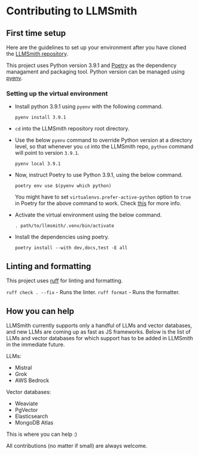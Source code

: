 # Contributing to LLMSmith

## First time setup

Here are the guidelines to set up your environment after you have cloned the [LLMSmith repository](https://github.com/dheerajgopi/llmsmith).

This project uses Python version 3.9.1 and [Poetry](https://python-poetry.org/) as the dependency managament and packaging tool.
Python version can be managed using [pyenv](https://github.com/pyenv/pyenv).

### Setting up the virtual environment

- Install python 3.9.1 using `pyenv` with the following command.

  `pyenv install 3.9.1`

- `cd` into the LLMSmith repository root directory.

- Use the below `pyenv` command to override Python version at a directory level, so that whenever you `cd` into the LLMSmith repo, `python` command will point to version `3.9.1`.

  `pyenv local 3.9.1`

- Now, instruct Poetry to use Python 3.9.1, using the below command.

  `poetry env use $(pyenv which python)`

  You might have to set `virtualenvs.prefer-active-python` option to `true` in Poetry for the above command to work. Check [this](https://python-poetry.org/docs/managing-environments/) for more info.

- Activate the virtual environment using the below command.

  `. path/to/llmsmith/.venv/bin/activate`

- Install the dependencies using poetry.

  `poetry install --with dev,docs,test -E all`

## Linting and formatting

This project uses [ruff](https://docs.astral.sh/ruff/) for linting and formatting.

`ruff check . --fix` - Runs the linter.
`ruff format` - Runs the formatter.

## How you can help

LLMSmith currently supports only a handful of LLMs and vector databases, and new LLMs are coming up as fast as JS frameworks.
Below is the list of LLMs and vector databases for which support has to be added in LLMSmith in the immediate future.

LLMs:

- Mistral
- Grok
- AWS Bedrock

Vector databases:

- Weaviate
- PgVector
- Elasticsearch
- MongoDB Atlas

This is where you can help :)

All contributions (no matter if small) are always welcome.
